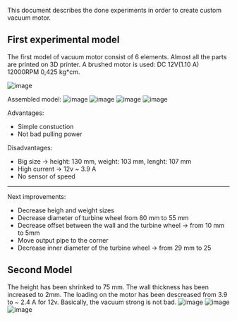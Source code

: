 This document describes the done experiments in order to create custom vacuum motor.

## First experimental model
The first model of vacuum motor consist of 6 elements. Almost all the parts are printed on 3D printer. A brushed motor is used: DC 12V(1.10 A) 12000RPM 0,425 kg*cm.

![image](https://user-images.githubusercontent.com/39415360/141312431-b7b5d5aa-9f0d-4dd7-a3db-c47cf404979d.png)

Assembled model:
![image](https://user-images.githubusercontent.com/39415360/141313108-ed363881-146c-425e-af63-1cf42458566f.png)
![image](https://user-images.githubusercontent.com/39415360/141313137-98834307-45a7-43a5-92d6-8bdb4071f1ff.png)
![image](https://user-images.githubusercontent.com/39415360/141313161-cd85fafb-951c-4d54-bf2e-e7acfa294a86.png)
![image](https://user-images.githubusercontent.com/39415360/141313228-57444d4d-fb4a-4730-8b9c-9480ef769b71.png)

Advantages:
* Simple constuction
* Not bad pulling power

Disadvantages:
* Big size -> height: 130 mm, weight: 103 mm, lenght: 107 mm
* High current -> 12v ~ 3.9 A
* No sensor of speed
--------------

Next improvements:
* Decrease heigh and weight sizes
* Decrease diameter of turbine wheel from 80 mm to 55 mm
* Decrease offset between the wall and the turbine wheel -> from 10 mm to 5mm
* Move output pipe to the corner
* Decrease inner diameter of the turbine wheel -> from 29 mm to 25

## Second Model
The height has been shrinked to 75 mm. The wall thickness has been increased to 2mm. The loading on the motor has been descreased from 3.9 to ~ 2.4 A for 12v. Basically, the vacuum strong is not bad.
![image](https://user-images.githubusercontent.com/39415360/144293635-2f330d6c-0383-4d58-ae25-9a0f052ed7e9.png)
![image](https://user-images.githubusercontent.com/39415360/144293647-498b55bc-5ecc-4ac9-aeb6-c720ee8d6c83.png)
![image](https://user-images.githubusercontent.com/39415360/144293617-66a65e46-1d5e-451d-a9f0-47d76eb69617.png)


